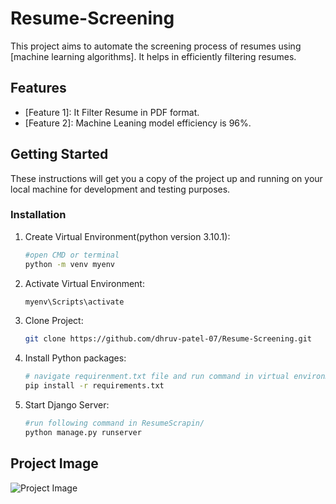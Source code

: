 # Resume-Screening


This project aims to automate the screening process of resumes using [machine learning algorithms]. It helps in efficiently filtering resumes.

## Features

- [Feature 1]: It Filter Resume in PDF format.
- [Feature 2]: Machine Leaning model efficiency is 96%.

## Getting Started

These instructions will get you a copy of the project up and running on your local machine for development and testing purposes.


### Installation

1. Create Virtual Environment(python version 3.10.1):
   ```bash
   #open CMD or terminal
   python -m venv myenv

2. Activate Virtual Environment:
   ```bash
   myenv\Scripts\activate
   
3. Clone Project:
   ```bash
   git clone https://github.com/dhruv-patel-07/Resume-Screening.git
   

4. Install Python packages:
   ```bash
   # navigate requirenment.txt file and run command in virtual environment
   pip install -r requirements.txt

5. Start Django Server:
   ```bash
   #run following command in ResumeScrapin/
   python manage.py runserver
## Project Image
![Project Image](https://github.com/dhruv-patel-07/Resume-Screening/blob/main/Resume%20Screnning/photos/project_imag.png)
